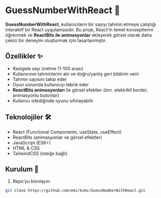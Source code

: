 # GuessNumberWithReact 🎯

**GuessNumberWithReact**, kullanıcıların bir sayıyı tahmin etmeye çalıştığı interaktif bir React uygulamasıdır. Bu proje, React’in temel konseptlerini öğrenmek ve **ReactBits ile animasyonlar** ekleyerek görsel olarak daha çekici bir deneyim oluşturmak için tasarlanmıştır.

## Özellikler ✨

- Rastgele sayı üretme (1-100 arası)
- Kullanıcının tahminlerini alır ve doğru/yanlış geri bildirim verir
- Tahmin sayısını takip eder
- Oyun sonunda kullanıcıyı tebrik eder
- **ReactBits animasyonları** ile görsel efektler (örn. elektrikli border, animasyonlu butonlar)
- Kullanıcı istediğinde oyunu sıfırlayabilir

## Teknolojiler 🛠️

- React (Functional Components, useState, useEffect)
- ReactBits (animasyonlar ve görsel efektler)
- JavaScript (ES6+)
- HTML & CSS
- TailwindCSS (isteğe bağlı)

## Kurulum 🚀

1. Repo’yu klonlayın:

```bash
git clone https://github.com/emirkzmc/GuessNumberWithReact.git
